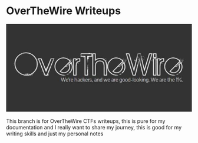 # OverTheWire Writeups
![Alt text](https://github.com/VirshanAkbar/Personal_Writeups/blob/OverTheWire/OverTheWire_banner.jpg)

This branch is for OverTheWire CTFs writeups, this is pure for my documentation and I really want to share my journey, this is good for my writing skills and just my personal notes 
